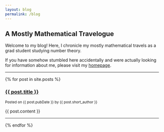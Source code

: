 ```yaml
---
layout: blog
permalink: /blog
---
```


## A Mostly Mathematical Travelogue

Welcome to my blog!  Here, I chronicle my mostly mathematical travels as a grad student studying number theory.  

If you have somehow stumbled here accidentally and were actually looking for information about me, please visit my [homepage](https://zporat.github.io). 

---

{% for post in site.posts %}

<h3><a href="{{ post.url }}">{{ post.title }}</a></h3>
<p><small> Posted on {{ post.pubDate }} by {{ post.short_author }} </small></p>    
<p> {{ post.content }} </p>

---
{% endfor %}
